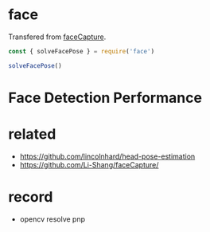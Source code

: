 # face

Transfered from [faceCapture](https://github.com/Li-Shang/faceCapture/blob/master/app/src/main/java/signalprocess/facecapture/FaceDetector.java).

```js
const { solveFacePose } = require('face')

solveFacePose()
```

# Face Detection Performance

# related

- https://github.com/lincolnhard/head-pose-estimation
- https://github.com/Li-Shang/faceCapture/

# record
- opencv resolve pnp
